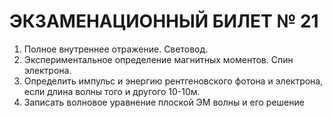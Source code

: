 ЭКЗАМЕНАЦИОННЫЙ БИЛЕТ  № 21
============================

1. Полное внутреннее отражение. Световод.
2. Экспериментальное определение магнитных моментов. Спин электрона.
3. Определить импульс и энергию рентгеновского фотона и электрона, если длина волны того и другого 10-10м.    
4. Записать волновое уравнение плоской ЭМ волны и его решение